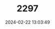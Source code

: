---
title: "2297"
category: "Atelognathus reverberii"
draft: false
date: 2024-02-22 13:03:49
languages:
  Spanish; Castilian: ["Rana Manchada de Somuncura"]
  English: ["Laguna Raimunda Frog"]
---